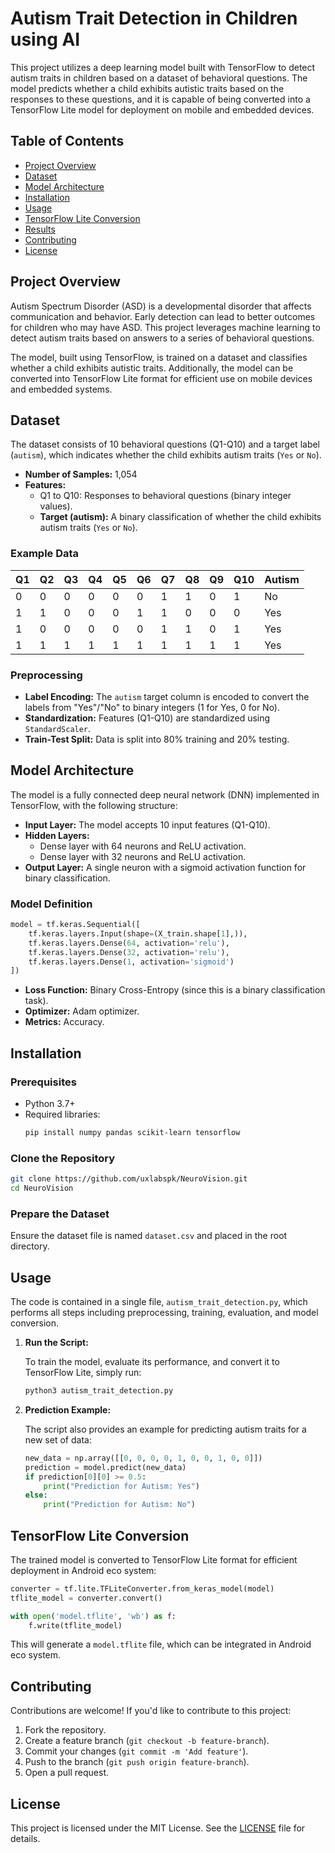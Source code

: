 # Autism Trait Detection in Children using AI

This project utilizes a deep learning model built with TensorFlow to detect autism traits in children based on a dataset of behavioral questions. The model predicts whether a child exhibits autistic traits based on the responses to these questions, and it is capable of being converted into a TensorFlow Lite model for deployment on mobile and embedded devices.

## Table of Contents

- [Project Overview](#project-overview)
- [Dataset](#dataset)
- [Model Architecture](#model-architecture)
- [Installation](#installation)
- [Usage](#usage)
- [TensorFlow Lite Conversion](#tensorflow-lite-conversion)
- [Results](#results)
- [Contributing](#contributing)
- [License](#license)

## Project Overview

Autism Spectrum Disorder (ASD) is a developmental disorder that affects communication and behavior. Early detection can lead to better outcomes for children who may have ASD. This project leverages machine learning to detect autism traits based on answers to a series of behavioral questions.

The model, built using TensorFlow, is trained on a dataset and classifies whether a child exhibits autistic traits. Additionally, the model can be converted into TensorFlow Lite format for efficient use on mobile devices and embedded systems.

## Dataset

The dataset consists of 10 behavioral questions (Q1-Q10) and a target label (`autism`), which indicates whether the child exhibits autism traits (`Yes` or `No`).

- **Number of Samples:** 1,054
- **Features:**
  - Q1 to Q10: Responses to behavioral questions (binary integer values).
  - **Target (autism):** A binary classification of whether the child exhibits autism traits (`Yes` or `No`).

### Example Data

| Q1  | Q2  | Q3  | Q4  | Q5  | Q6  | Q7  | Q8  | Q9  | Q10 | Autism |
| --- | --- | --- | --- | --- | --- | --- | --- | --- | --- | ------ |
| 0   | 0   | 0   | 0   | 0   | 0   | 1   | 1   | 0   | 1   | No     |
| 1   | 1   | 0   | 0   | 0   | 1   | 1   | 0   | 0   | 0   | Yes    |
| 1   | 0   | 0   | 0   | 0   | 0   | 1   | 1   | 0   | 1   | Yes    |
| 1   | 1   | 1   | 1   | 1   | 1   | 1   | 1   | 1   | 1   | Yes    |

### Preprocessing

- **Label Encoding:** The `autism` target column is encoded to convert the labels from "Yes"/"No" to binary integers (1 for Yes, 0 for No).
- **Standardization:** Features (Q1-Q10) are standardized using `StandardScaler`.
- **Train-Test Split:** Data is split into 80% training and 20% testing.

## Model Architecture

The model is a fully connected deep neural network (DNN) implemented in TensorFlow, with the following structure:

- **Input Layer:** The model accepts 10 input features (Q1-Q10).
- **Hidden Layers:**
  - Dense layer with 64 neurons and ReLU activation.
  - Dense layer with 32 neurons and ReLU activation.
- **Output Layer:** A single neuron with a sigmoid activation function for binary classification.

### Model Definition

```python
model = tf.keras.Sequential([
    tf.keras.layers.Input(shape=(X_train.shape[1],)),
    tf.keras.layers.Dense(64, activation='relu'),
    tf.keras.layers.Dense(32, activation='relu'),
    tf.keras.layers.Dense(1, activation='sigmoid')
])
```

- **Loss Function:** Binary Cross-Entropy (since this is a binary classification task).
- **Optimizer:** Adam optimizer.
- **Metrics:** Accuracy.

## Installation

### Prerequisites

- Python 3.7+
- Required libraries:
  ```bash
  pip install numpy pandas scikit-learn tensorflow
  ```

### Clone the Repository

```bash
git clone https://github.com/uxlabspk/NeuroVision.git
cd NeuroVision
```

### Prepare the Dataset

Ensure the dataset file is named `dataset.csv` and placed in the root directory.

## Usage

The code is contained in a single file, `autism_trait_detection.py`, which performs all steps including preprocessing, training, evaluation, and model conversion.

1. **Run the Script:**

   To train the model, evaluate its performance, and convert it to TensorFlow Lite, simply run:

   ```bash
   python3 autism_trait_detection.py
   ```

2. **Prediction Example:**

   The script also provides an example for predicting autism traits for a new set of data:

   ```python
   new_data = np.array([[0, 0, 0, 0, 1, 0, 0, 1, 0, 0]])
   prediction = model.predict(new_data)
   if prediction[0][0] >= 0.5:
       print("Prediction for Autism: Yes")
   else:
       print("Prediction for Autism: No")
   ```

## TensorFlow Lite Conversion

The trained model is converted to TensorFlow Lite format for efficient deployment in Android eco system:

```python
converter = tf.lite.TFLiteConverter.from_keras_model(model)
tflite_model = converter.convert()

with open('model.tflite', 'wb') as f:
    f.write(tflite_model)
```

This will generate a `model.tflite` file, which can be integrated in Android eco system.

## Contributing

Contributions are welcome! If you'd like to contribute to this project:

1. Fork the repository.
2. Create a feature branch (`git checkout -b feature-branch`).
3. Commit your changes (`git commit -m 'Add feature'`).
4. Push to the branch (`git push origin feature-branch`).
5. Open a pull request.

## License

This project is licensed under the MIT License. See the [LICENSE](LICENSE) file for details.
